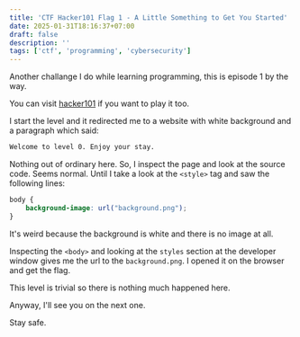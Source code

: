 ```yaml
---
title: 'CTF Hacker101 Flag 1 - A Little Something to Get You Started'
date: 2025-01-31T18:16:37+07:00
draft: false
description: ''
tags: ['ctf', 'programming', 'cybersecurity']
---
```


Another challange I do while learning programming, this is episode 1 by the way.

You can visit [hacker101](https://ctf.hacker101.com/) if you want to play it too.

I start the level and it redirected me to a website with white background
and a paragraph which said:

```txt
Welcome to level 0. Enjoy your stay.
```

Nothing out of ordinary here. So, I inspect the page and look at the source
code. Seems normal. Until I take a look at the `<style>` tag and saw the
following lines:

```css
body {
	background-image: url("background.png");
}
```

It's weird because the background is white and there is no image at all.

Inspecting the `<body>` and looking at the `styles` section at the developer
window gives me the url to the `background.png`. I opened it on the browser
and get the flag.

This level is trivial so there is nothing much happened here.

Anyway, I'll see you on the next one.

Stay safe.
